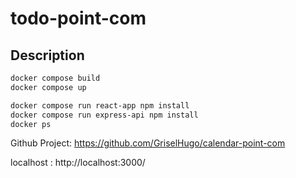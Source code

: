 # todo-point-com

## Description

```bash
docker compose build
docker compose up

docker compose run react-app npm install
docker compose run express-api npm install
docker ps
```

Github Project:
https://github.com/GriselHugo/calendar-point-com

localhost :
http://localhost:3000/